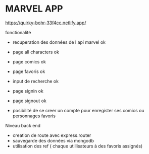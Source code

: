 # MARVEL APP

https://quirky-bohr-33f4cc.netlify.app/

fonctionalité

- recuperation des données de l api marvel ok
- page all characters ok
- page comics ok
- page favoris ok

- input de recherche ok

- page signin ok
- page signout ok

- posibilité de se creer un compte pour enregister ses comics ou personnages favoris

Niveau back end

- creation de route avec express.router
- sauvegarde des données via mongodb
- utilisation des ref ( chaque utillisateurs à des favoris assignés)
